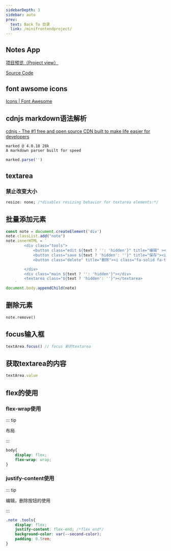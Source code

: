 ```yaml
---
sidebarDepth: 3
sidebar: auto
prev:
  text: Back To 目录
  link: /minifrontendproject/
---
```




## Notes App

[项目预览（Project view）](https://q10viking.github.io/Mini-FrontEnd-project/12%20Notes%20App/)

[Source Code](https://github.com/Q10Viking/Mini-FrontEnd-project/tree/main/12%20Notes%20App)

<common-progresson-snippet src="https://q10viking.github.io/Mini-FrontEnd-project/12%20Notes%20App/"/>





## font awsome icons

[Icons | Font Awesome](https://fontawesome.com/icons)

## cdnjs markdown语法解析

[cdnjs - The #1 free and open source CDN built to make life easier for developers](https://cdnjs.com/)

```html
marked @ 4.0.18 28k
A markdown parser built for speed
```

```js
marked.parse('')
```



## textarea

### 禁止改变大小

```css
resize: none; /*disables resizing behavior for textarea elements:*/
```



## 批量添加元素

```js
const note = document.createElement('div')
note.classList.add("note")
note.innerHTML = `
        <div class="tools">
            <button class="edit ${text ? '': 'hidden'}" title="编辑" ><i class="fa-solid fa-pen-to-square"></i></button>
            <button class="save ${text ? 'hidden': ''}" title="保存"><i class="fa-solid fa-floppy-disk"></i></button>
            <button class="delete" title="删除"><i class="fa-solid fa-trash"></i></button>

        </div>
        <div class="main ${text ? '': 'hidden'}"></div>
        <textarea class="${text ? 'hidden': ''}"></textarea>
    `
document.body.appendChild(note)
```

## 删除元素

```
note.remove()
```



## focus输入框

```js
textArea.focus() // focus 新的textarea
```

## 获取textarea的内容

```js
textArea.value
```



## flex的使用

### flex-wrap使用

::: tip

布局

:::

```css
body{
    display: flex;
    flex-wrap: wrap;
}
```

### justify-content使用

::: tip

编辑，删除按钮的使用

:::

```css
.note .tools{
    display: flex;
    justify-content: flex-end; /*flex end*/
    background-color: var(--second-color);
    padding: 0.5rem;
}
```

